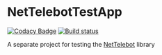 # NetTelebotTestApp

[![Codacy Badge](https://api.codacy.com/project/badge/Grade/775fd309ba3544b984f86f2dd77a26b3)](https://www.codacy.com/app/vertigra/NetTelebotTestApp?utm_source=github.com&amp;utm_medium=referral&amp;utm_content=vertigra/NetTelebotTestApp&amp;utm_campaign=Badge_Grade)
[![Build status](https://ci.appveyor.com/api/projects/status/s5u465p35vudiuol?svg=true)](https://ci.appveyor.com/project/vertigra/nettelebottestapp)

A separate project for testing the [NetTelebot](https://github.com/themehrdad/NetTelebot) library
